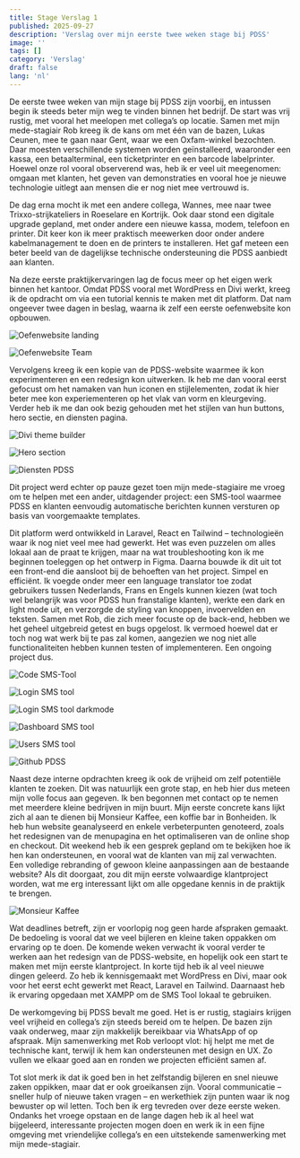 ```yaml
---
title: Stage Verslag 1
published: 2025-09-27
description: 'Verslag over mijn eerste twee weken stage bij PDSS'
image: ''
tags: []
category: 'Verslag'
draft: false 
lang: 'nl'
---
```


De eerste twee weken van mijn stage bij PDSS zijn voorbij, en intussen begin ik steeds beter mijn weg te vinden binnen het bedrijf. De start was vrij rustig, met vooral het meelopen met collega’s op locatie. Samen met mijn mede-stagiair Rob kreeg ik de kans om met één van de bazen, Lukas Ceunen, mee te gaan naar Gent, waar we een Oxfam-winkel bezochten. Daar moesten verschillende systemen worden geïnstalleerd, waaronder een kassa, een betaalterminal, een ticketprinter en een barcode labelprinter. Hoewel onze rol vooral observerend was, heb ik er veel uit meegenomen: omgaan met klanten, het geven van demonstraties en vooral hoe je nieuwe technologie uitlegt aan mensen die er nog niet mee vertrouwd is.

De dag erna mocht ik met een andere collega, Wannes, mee naar twee Trixxo-strijkateliers in Roeselare en Kortrijk. Ook daar stond een digitale upgrade gepland, met onder andere een nieuwe kassa, modem, telefoon en printer. Dit keer kon ik meer praktisch meewerken door onder andere kabelmanagement te doen en de printers te installeren. Het gaf meteen een beter beeld van de dagelijkse technische ondersteuning die PDSS aanbiedt aan klanten.

Na deze eerste praktijkervaringen lag de focus meer op het eigen werk binnen het kantoor. Omdat PDSS vooral met WordPress en Divi werkt, kreeg ik de opdracht om via een tutorial kennis te maken met dit platform. Dat nam ongeever twee dagen in beslag, waarna ik zelf een eerste oefenwebsite kon opbouwen.

![Oefenwebsite landing](./Images/Oefenwebsite1.png)

![Oefenwebsite Team](./Images/Oefenwebsite2.png)

Vervolgens kreeg ik een kopie van de PDSS-website waarmee ik kon experimenteren en een redesign kon uitwerken. Ik heb me dan vooral eerst gefocust om het namaken van hun iconen en stijlelementen, zodat ik hier beter mee kon experiementeren op het vlak van vorm en kleurgeving. Verder heb ik me dan ook bezig gehouden met het stijlen van hun buttons, hero sectie, en diensten pagina.

![Divi theme builder](./Images/Theme-Builder.png)

![Hero section](./Images/Her-section_PDSS.png)

![Diensten PDSS](./Images/Diensten_PDSS.png)

Dit project werd echter op pauze gezet toen mijn mede-stagiaire me vroeg om te helpen met een ander, uitdagender project: een SMS-tool waarmee PDSS en klanten eenvoudig automatische berichten kunnen versturen op basis van voorgemaakte templates.

Dit platform werd ontwikkeld in Laravel, React en Tailwind – technologieën waar ik nog niet veel mee had gewerkt. Het was even puzzelen om alles lokaal aan de praat te krijgen, maar na wat troubleshooting kon ik me beginnen toeleggen op het ontwerp in Figma. Daarna bouwde ik dit uit tot een front-end die aansloot bij de behoeften van het project. Simpel en efficiënt. Ik voegde onder meer een language translator toe zodat gebruikers tussen Nederlands, Frans en Engels kunnen kiezen (wat toch wel belangrijk was voor PDSS hun franstalige klanten), werkte een dark en light mode uit, en verzorgde de styling van knoppen, invoervelden en teksten. Samen met Rob, die zich meer focuste op de back-end, hebben we het geheel uitgebreid getest en bugs opgelost. Ik vermoed hoewel dat er toch nog wat werk bij te pas zal komen, aangezien we nog niet alle functionaliteiten hebben kunnen testen of implementeren. Een ongoing project dus.

![Code SMS-Tool](./Images/Code%20SMs-tool.png)

![Login SMS tool](./Images/Login_smstool.png)

![Login SMS tool darkmode](./Images/Login_smstool-Darkmode.png)

![Dashboard SMS tool](./Images/Dashboard-darkmode.png)

![Users SMS tool](./Images/Users-lightmode.png)

![Github PDSS](./Images/Github-PDSS.png)

Naast deze interne opdrachten kreeg ik ook de vrijheid om zelf potentiële klanten te zoeken. Dit was natuurlijk een grote stap, en heb hier dus meteen mijn volle focus aan gegeven. Ik ben begonnen met contact op te nemen met meerdere kleine bedrijven in mijn buurt. Mijn eerste concrete kans lijkt zich al aan te dienen bij Monsieur Kaffee, een koffie bar in Bonheiden. Ik heb hun website geanalyseerd en enkele verbeterpunten genoteerd, zoals het redesignen van de menupagina en het optimaliseren van de online shop en checkout. Dit weekend heb ik een gesprek gepland om te bekijken hoe ik hen kan ondersteunen, en vooral wat de klanten van mij zal verwachten. Een volledige rebranding of gewoon kleine aanpassingen aan de bestaande website? Als dit doorgaat, zou dit mijn eerste volwaardige klantproject worden, wat me erg interessant lijkt om alle opgedane kennis in de praktijk te brengen.


![Monsieur Kaffee](./Images/monsieurKaffee.png)

Wat deadlines betreft, zijn er voorlopig nog geen harde afspraken gemaakt. De bedoeling is vooral dat we veel bijleren en kleine taken oppakken om ervaring op te doen. De komende weken verwacht ik vooral verder te werken aan het redesign van de PDSS-website, en hopelijk ook een start te maken met mijn eerste klantproject.
In korte tijd heb ik al veel nieuwe dingen geleerd. Zo heb ik kennisgemaakt met WordPress en Divi, maar ook voor het eerst echt gewerkt met React, Laravel en Tailwind. Daarnaast heb ik ervaring opgedaan met XAMPP om de SMS Tool lokaal te gebruiken.

De werkomgeving bij PDSS bevalt me goed. Het is er rustig, stagiairs krijgen veel vrijheid en collega’s zijn steeds bereid om te helpen. De bazen zijn vaak onderweg, maar zijn makkelijk bereikbaar via WhatsApp of op afspraak. Mijn samenwerking met Rob verloopt vlot: hij helpt me met de technische kant, terwijl ik hem kan ondersteunen met design en UX. Zo vullen we elkaar goed aan en ronden we projecten efficiënt samen af.

Tot slot merk ik dat ik goed ben in het zelfstandig bijleren en snel nieuwe zaken oppikken, maar dat er ook groeikansen zijn. Vooral communicatie – sneller hulp of nieuwe taken vragen – en werkethiek zijn punten waar ik nog bewuster op wil letten. Toch ben ik erg tevreden over deze eerste weken. Ondanks het vroege opstaan en de lange dagen heb ik al heel wat bijgeleerd, interessante projecten mogen doen en werk ik in een fijne omgeving met vriendelijke collega’s en een uitstekende samenwerking met mijn mede-stagiair.
